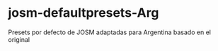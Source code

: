 # josm-defaultpresets-Arg
Presets por defecto de JOSM adaptadas para Argentina basado en el original

